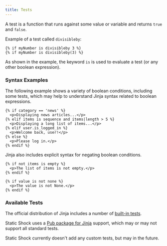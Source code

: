 ```yaml
---
title: Tests
---
```

A test is a function that runs against some value or variable and returns
`true` and `false`.

Example of a test called `divisibleby`:
```
{% if myNumber is divisibleby 3 %}
{% if myNumber is divisibleby(3) %}
```

As shown in the example, the keyword `is` is used to evaluate a test (or
any other boolean expression).

### Syntax Examples
The following example shows a variety of boolean conditions, including some
tests, which may help to understand Jinja syntax related to boolean expressions.

```
{% if category == 'news' %}
  <p>Displaying news articles...</p>
{% elif items is sequence and items|length > 5 %}
  <p>Displaying a long list of items...</p>
{% elif user.is_logged_in %}
  <p>Welcome back, user!</p>
{% else %}
  <p>Please log in.</p>
{% endif %}
```

Jinja also includes explicit syntax for negating boolean conditions.

```
{% if not items is empty %}
  <p>The list of items is not empty.</p>
{% endif %}

{% if value is not none %}
  <p>The value is not None.</p>
{% endif %}
```

### Available Tests
The official distribution of Jinja includes a number of [built-in tests](https://jinja.palletsprojects.com/en/stable/templates/#tests).

Static Shock uses a [Pub package for Jinja](https://pub.dev/packages/jinja) support, which may or may not support all standard tests.

Static Shock currently doesn't add any custom tests, but may in the future.